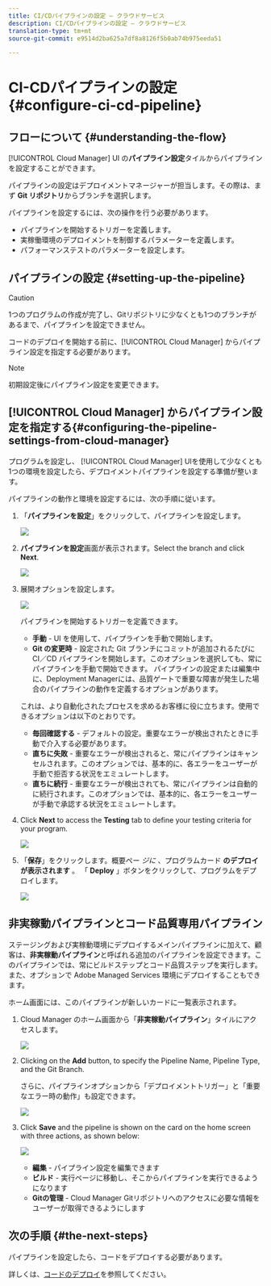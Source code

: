 ```yaml
---
title: CI/CDパイプラインの設定 — クラウドサービス
description: CI/CDパイプラインの設定 — クラウドサービス
translation-type: tm+mt
source-git-commit: e9514d2ba625a7df8a8126f5b0ab74b975eeda51

---
```



# CI-CDパイプラインの設定 {#configure-ci-cd-pipeline}


## フローについて {#understanding-the-flow}

[!UICONTROL Cloud Manager] UI の&#x200B;**パイプライン設定**&#x200B;タイルからパイプラインを設定することができます。

パイプラインの設定はデプロイメントマネージャーが担当します。その際は、まず **Git リポジトリ**&#x200B;からブランチを選択します。

パイプラインを設定するには、次の操作を行う必要があります。

* パイプラインを開始するトリガーを定義します。
* 実稼働環境のデプロイメントを制御するパラメーターを定義します。
* パフォーマンステストのパラメーターを設定します。

## パイプラインの設定 {#setting-up-the-pipeline}

>[!CAUTION]
>
>1つのプログラムの作成が完了し、Gitリポジトリに少なくとも1つのブランチがあるまで、パイプラインを設定できません。

コードのデプロイを開始する前に、[!UICONTROL Cloud Manager] からパイプライン設定を指定する必要があります。

>[!NOTE]
>
>初期設定後にパイプライン設定を変更できます。

## [!UICONTROL Cloud Manager] からパイプライン設定を指定する{#configuring-the-pipeline-settings-from-cloud-manager}

プログラムを設定し、 [!UICONTROL Cloud Manager] UIを使用して少なくとも1つの環境を設定したら、デプロイメントパイプラインを設定する準備が整います。

パイプラインの動作と環境を設定するには、次の手順に従います。

1. 「**パイプラインを設定**」をクリックして、パイプラインを設定します。

   ![](assets/set-up-pipeline1.png)

1. **パイプラインを設定**&#x200B;画面が表示されます。Select the branch and click **Next**.

   ![](assets/set-up-pipeline2.png)

1. 展開オプションを設定します。

   ![](assets/set-up-pipeline3.png)

   パイプラインを開始するトリガーを定義できます。

   * **手動** - UI を使用して、パイプラインを手動で開始します。
   * **Git の変更時** - 設定された Git ブランチにコミットが追加されるたびに CI／CD パイプラインを開始します。このオプションを選択しても、常にパイプラインを手動で開始できます。
   パイプラインの設定または編集中に、Deployment Managerには、品質ゲートで重要な障害が発生した場合のパイプラインの動作を定義するオプションがあります。

   これは、より自動化されたプロセスを求めるお客様に役に立ちます。使用できるオプションは以下のとおりです。

   * **毎回確認する** - デフォルトの設定。重要なエラーが検出されたときに手動で介入する必要があります。
   * **直ちに失敗** - 重要なエラーが検出されると、常にパイプラインはキャンセルされます。このオプションでは、基本的に、各エラーをユーザーが手動で拒否する状況をエミュレートします。
   * **直ちに続行** - 重要なエラーが検出されても、常にパイプラインは自動的に続行されます。このオプションでは、基本的に、各エラーをユーザーが手動で承認する状況をエミュレートします。


1. Click **Next** to access the **Testing** tab to define your testing criteria for your program.

   ![](assets/set-up-pipeline4.png)

1. 「**保存**」をクリックします。概要ペー *ジに* 、プログラムカード **のデプロイが表示されます** 。 「 **Deploy** 」ボタンをクリックして、プログラムをデプロイします。

   ![](assets/configure-pipeline5.png)


## 非実稼動パイプラインとコード品質専用パイプライン

ステージングおよび実稼動環境にデプロイするメインパイプラインに加えて、顧客は、**非実稼動パイプライン**&#x200B;と呼ばれる追加のパイプラインを設定できます。このパイプラインでは、常にビルドステップとコード品質ステップを実行します。また、オプションで Adobe Managed Services 環境にデプロイすることもできます。

ホーム画面には、このパイプラインが新しいカードに一覧表示されます。

1. Cloud Manager のホーム画面から「**非実稼動パイプライン**」タイルにアクセスします。

   ![](assets/configure-pipeline6.png)

1. Clicking on the **Add** button, to specify the Pipeline Name, Pipeline Type, and the Git Branch.

   さらに、パイプラインオプションから「デプロイメントトリガー」と「重要なエラー時の動作」も設定できます。

   ![](assets/non-prod-pipe1.png)

1. Click **Save** and the pipeline is shown on the card on the home screen with three actions, as shown below:

   ![](assets/configure-pipeline8.png)

   * **編集** - パイプライン設定を編集できます
   * **ビルド** - 実行ページに移動し、そこからパイプラインを実行できるようになります
   * **Gitの管理** - Cloud Manager Gitリポジトリへのアクセスに必要な情報をユーザーが取得できるようにします

## 次の手順 {#the-next-steps}

パイプラインを設定したら、コードをデプロイする必要があります。

詳しくは、[コードのデプロイ](deploy-code.md)を参照してください。

